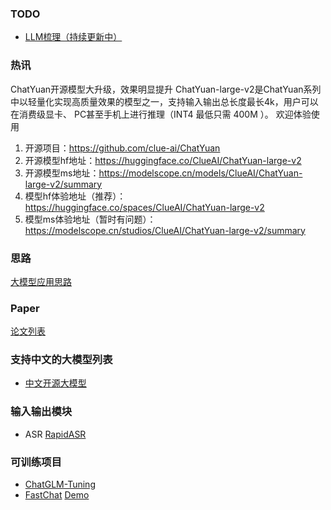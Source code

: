 ### TODO
- [LLM梳理（持续更新中）](https://github.com/RapidAI/LLM-DOC/wiki/LLM%E6%A2%B3%E7%90%86)

### 热讯
ChatYuan开源模型大升级，效果明显提升
ChatYuan-large-v2是ChatYuan系列中以轻量化实现高质量效果的模型之一，支持输入输出总长度最长4k，用户可以在消费级显卡、 PC甚至手机上进行推理（INT4 最低只需 400M ）。
欢迎体验使用
1. 开源项目：https://github.com/clue-ai/ChatYuan
2. 开源模型hf地址：https://huggingface.co/ClueAI/ChatYuan-large-v2
3. 开源模型ms地址：https://modelscope.cn/models/ClueAI/ChatYuan-large-v2/summary
4. 模型hf体验地址（推荐）：https://huggingface.co/spaces/ClueAI/ChatYuan-large-v2
5. 模型ms体验地址（暂时有问题）：https://modelscope.cn/studios/ClueAI/ChatYuan-large-v2/summary

### 思路

[大模型应用思路](idea.md)
### Paper
[论文列表](paper.md)

###  支持中文的大模型列表  
- [中文开源大模型](llm.md)


### 输入输出模块

-  ASR [RapidASR](https://github.com/RapidAI/rapidasr)



### 可训练项目

- [ChatGLM-Tuning](https://github.com/RapidAI/ChatGLM-Tuning)
- [FastChat](https://github.com/lm-sys/FastChat)  [Demo](https://chat.lmsys.org)
